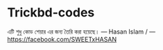 # Trickbd-codes 
এটি শুধু কোড শেয়ার এর জন্য তৈরি করা হয়েছে।
— Hasan Islam / 
— https://facebook.com/SWEETxHASAN
